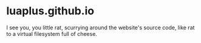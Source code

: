 # luaplus.github.io

I see you, you little rat, scurrying around the website's source code, like rat to a virtual filesystem full of cheese.
